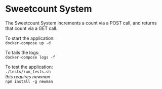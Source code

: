 # Sweetcount System

The Sweetcount System increments a count via a POST call, and returns that count via a GET call.

To start the application:  
`docker-compose up -d`

To tails the logs:  
`docker-compose logs -f`

To test the application:  
`./tests/run_tests.sh`  
_this requires newman_  
`npm install -g newman`